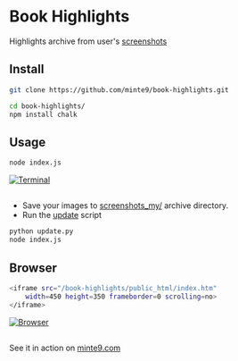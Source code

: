 # Book Highlights

Highlights archive from user's [screenshots](https://github.com/minte9/book-highlights/tree/main/files_archive/)

## Install

~~~sh
git clone https://github.com/minte9/book-highlights.git

cd book-highlights/
npm install chalk
~~~

## Usage

~~~sh
node index.js
~~~

[![Terminal](https://www.minte9.com/lib/images/github/book-highlights/highlight_02.png)](https://www.minte9.com)

##

- Save your images to [screenshots_my/](https://github.com/minte9/book-highlights/tree/main/files_archive/screenshots_my) archive directory.
- Run the [update](https://github.com/minte9/book-highlights/blob/main/update.py) script 

~~~sh
python update.py
node index.js
~~~

##

## Browser

~~~sh
<iframe src="/book-highlights/public_html/index.htm" 
    width=450 height=350 frameborder=0 scrolling=no>
</iframe>
~~~

[![Browser](https://www.minte9.com/lib/images/github/book-highlights/m9_08.png)](https://www.minte9.com)

##

See it in action on [minte9.com](https://www.minte9.com)
